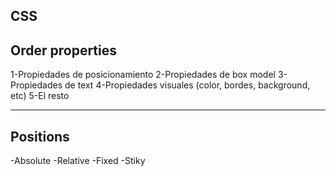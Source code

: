 ## CSS

## Order properties

1-Propiedades de posicionamiento
2-Propiedades de box model
3-Propiedades de text
4-Propiedades visuales (color, bordes, background, etc)
5-El resto

---

## Positions

-Absolute
-Relative
-Fixed
-Stiky
